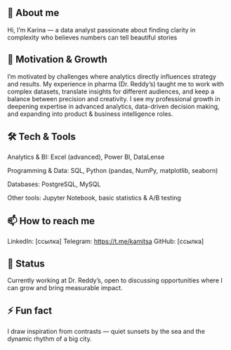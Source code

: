 ## 👋 About me

Hi, I’m Karina — a data analyst passionate about finding clarity in complexity who believes numbers can tell beautiful stories

## 🎯 Motivation & Growth

I’m motivated by challenges where analytics directly influences strategy and results. My experience in pharma (Dr. Reddy’s) taught me to work with complex datasets, translate insights for different audiences, and keep a balance between precision and creativity.
I see my professional growth in deepening expertise in advanced analytics, data-driven decision making, and expanding into product & business intelligence roles.

## 🛠 Tech & Tools

Analytics & BI: Excel (advanced), Power BI, DataLense

Programming & Data: SQL, Python (pandas, NumPy, matplotlib, seaborn)

Databases: PostgreSQL, MySQL

Other tools: Jupyter Notebook, basic statistics & A/B testing

## 📫 How to reach me

LinkedIn: [ссылка]
Telegram: https://t.me/kamitsa
GitHub: [ссылка]

## 💼 Status

Currently working at Dr. Reddy’s, open to discussing opportunities where I can grow and bring measurable impact.

## ⚡ Fun fact

I draw inspiration from contrasts — quiet sunsets by the sea and the dynamic rhythm of a big city.

<!--
**kamitsa/kamitsa** is a ✨ _special_ ✨ repository because its `README.md` (this file) appears on your GitHub profile.

Here are some ideas to get you started:

- 
-->
